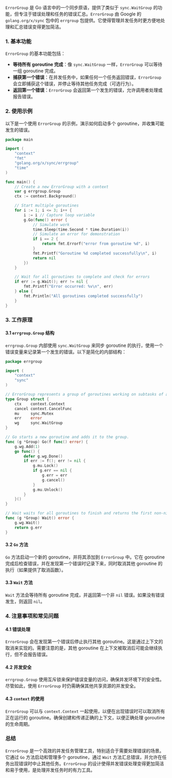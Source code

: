 `ErrorGroup` 是 Go 语言中的一个同步原语，提供了类似于 `sync.WaitGroup` 的功能，但专注于错误处理和任务的错误汇总。`ErrorGroup` 由 Google 的 `golang.org/x/sync` 包中的 `errgroup` 包提供。它使得管理并发任务时更方便地处理和汇总错误变得更加简洁。

### 1. 基本功能

`ErrorGroup` 的基本功能包括：

- **等待所有 goroutine 完成**：像 `sync.WaitGroup` 一样，`ErrorGroup` 可以等待一组 goroutine 完成。
- **捕获第一个错误**：在并发任务中，如果任何一个任务返回错误，`ErrorGroup` 会立即捕获这个错误，并停止等待其他任务完成（可选行为）。
- **返回第一个错误**：`ErrorGroup` 会返回第一个发生的错误，允许调用者处理或报告错误。

### 2. 使用示例

以下是一个使用 `ErrorGroup` 的示例，演示如何启动多个 goroutine，并收集可能发生的错误。

```go
package main

import (
    "context"
    "fmt"
    "golang.org/x/sync/errgroup"
    "time"
)

func main() {
    // Create a new ErrorGroup with a context
    var g errgroup.Group
    ctx := context.Background()

    // Start multiple goroutines
    for i := 1; i <= 3; i++ {
        i := i // Capture loop variable
        g.Go(func() error {
            // Simulate work
            time.Sleep(time.Second * time.Duration(i))
            // Simulate an error for demonstration
            if i == 2 {
                return fmt.Errorf("error from goroutine %d", i)
            }
            fmt.Printf("Goroutine %d completed successfully\n", i)
            return nil
        })
    }

    // Wait for all goroutines to complete and check for errors
    if err := g.Wait(); err != nil {
        fmt.Printf("Error occurred: %v\n", err)
    } else {
        fmt.Println("All goroutines completed successfully")
    }
}
```

### 3. 工作原理

#### 3.1 `errgroup.Group` 结构

`errgroup.Group` 内部使用 `sync.WaitGroup` 来同步 goroutine 的执行，使用一个错误变量来记录第一个发生的错误。以下是简化的内部结构：

```go
package errgroup

import (
    "context"
    "sync"
)

// ErrorGroup represents a group of goroutines working on subtasks of a common goal.
type Group struct {
    ctx    context.Context
    cancel context.CancelFunc
    mu     sync.Mutex
    err    error
    wg     sync.WaitGroup
}

// Go starts a new goroutine and adds it to the group.
func (g *Group) Go(f func() error) {
    g.wg.Add(1)
    go func() {
        defer g.wg.Done()
        if err := f(); err != nil {
            g.mu.Lock()
            if g.err == nil {
                g.err = err
                g.cancel()
            }
            g.mu.Unlock()
        }
    }()
}

// Wait waits for all goroutines to finish and returns the first non-nil error encountered.
func (g *Group) Wait() error {
    g.wg.Wait()
    return g.err
}
```

#### 3.2 `Go` 方法

`Go` 方法启动一个新的 goroutine，并将其添加到 `ErrorGroup` 中。它在 goroutine 完成后检查错误，并在发现第一个错误时记录下来，同时取消其他 goroutine 的执行（如果提供了取消函数）。

#### 3.3 `Wait` 方法

`Wait` 方法会等待所有 goroutine 完成，并返回第一个非 `nil` 错误。如果没有错误发生，则返回 `nil`。

### 4. 注意事项和常见问题

#### 4.1 错误处理

`ErrorGroup` 会在发现第一个错误后停止执行其他 goroutine。这是通过上下文的取消来实现的。需要注意的是，其他 goroutine 在上下文被取消后可能会继续执行，但不会报告错误。

#### 4.2 并发安全

`errgroup.Group` 使用互斥锁来保护错误变量的访问，确保并发环境下的安全性。尽管如此，使用 `ErrorGroup` 时仍需确保其他共享资源的并发安全。

#### 4.3 `context` 的使用

`ErrorGroup` 可以与 `context.Context` 一起使用，以便在出现错误时可以取消所有正在运行的 goroutine。确保创建和传递正确的上下文，以便正确处理 goroutine 的生命周期。

### 总结

`ErrorGroup` 是一个高效的并发任务管理工具，特别适合于需要处理错误的场景。它通过 `Go` 方法启动和管理多个 goroutine，通过 `Wait` 方法汇总错误，并允许在任务出现错误时中止其他任务。`ErrorGroup` 的设计使得并发错误处理变得更加简洁和易于使用，是处理并发任务时的有力工具。